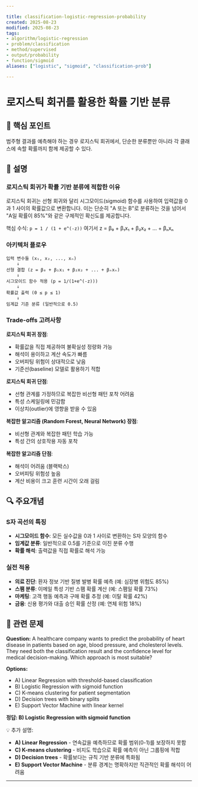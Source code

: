 ```yaml
---

title: classification-logistic-regression-probability
created: 2025-08-23
modified: 2025-08-23
tags:
- algorithm/logistic-regression
- problem/classification
- method/supervised
- output/probability
- function/sigmoid
aliases: ["logistic", "sigmoid", "classification-prob"]

---
```


# 로지스틱 회귀를 활용한 확률 기반 분류

## 🎯 핵심 포인트

범주형 결과를 예측해야 하는 경우 로지스틱 회귀에서, 단순한 분류뿐만 아니라 각 클래스에 속할 확률까지 함께 제공할 수 있다.

## 📝 설명

### 로지스틱 회귀가 확률 기반 분류에 적합한 이유

로지스틱 회귀는 선형 회귀와 달리 시그모이드(sigmoid) 함수를 사용하여 입력값을 0과 1 사이의 확률값으로 변환합니다. 이는 단순히 "A 또는 B"로 분류하는 것을 넘어서 "A일 확률이 85%"와 같은 구체적인 확신도를 제공합니다.

핵심 수식: `p = 1 / (1 + e^(-z))`
여기서 z = β₀ + β₁x₁ + β₂x₂ + ... + βₙxₙ

### 아키텍처 플로우

```
입력 변수들 (x₁, x₂, ..., xₙ)
    ↓
선형 결합 (z = β₀ + β₁x₁ + β₂x₂ + ... + βₙxₙ)
    ↓
시그모이드 함수 적용 (p = 1/(1+e^(-z)))
    ↓
확률값 출력 (0 ≤ p ≤ 1)
    ↓
임계값 기준 분류 (일반적으로 0.5)
```

### Trade-offs 고려사항

**로지스틱 회귀 장점**:
- 확률값을 직접 제공하여 불확실성 정량화 가능
- 해석이 용이하고 계산 속도가 빠름
- 오버피팅 위험이 상대적으로 낮음
- 기준선(baseline) 모델로 활용하기 적합

**로지스틱 회귀 단점**:
- 선형 관계를 가정하므로 복잡한 비선형 패턴 포착 어려움
- 특성 스케일링에 민감함
- 이상치(outlier)에 영향을 받을 수 있음

**복잡한 알고리즘 (Random Forest, Neural Network) 장점**:
- 비선형 관계와 복잡한 패턴 학습 가능
- 특성 간의 상호작용 자동 포착

**복잡한 알고리즘 단점**:
- 해석이 어려움 (블랙박스)
- 오버피팅 위험성 높음
- 계산 비용이 크고 훈련 시간이 오래 걸림

## 🔍 주요개념

### S자 곡선의 특징

- **시그모이드 함수**: 모든 실수값을 0과 1 사이로 변환하는 S자 모양의 함수
- **임계값 분류**: 일반적으로 0.5를 기준으로 이진 분류 수행
- **확률 해석**: 출력값을 직접 확률로 해석 가능

### 실전 적용

- **의료 진단**: 환자 정보 기반 질병 발병 확률 예측 (예: 심장병 위험도 85%)
- **스팸 분류**: 이메일 특성 기반 스팸 확률 계산 (예: 스팸일 확률 73%)
- **마케팅**: 고객 행동 예측과 구매 확률 추정 (예: 이탈 확률 42%)
- **금융**: 신용 평가와 대출 승인 확률 산정 (예: 연체 위험 18%)

## 📝 관련 문제

**Question:** A healthcare company wants to predict the probability of heart disease in patients based on age, blood pressure, and cholesterol levels. They need both the classification result and the confidence level for medical decision-making. Which approach is most suitable?

**Options:**

- A) Linear Regression with threshold-based classification
- B) Logistic Regression with sigmoid function
- C) K-means clustering for patient segmentation  
- D) Decision trees with binary splits
- E) Support Vector Machine with linear kernel

**정답: B) Logistic Regression with sigmoid function**

💡 추가 설명:

- **A) Linear Regression** - 연속값을 예측하므로 확률 범위(0-1)를 보장하지 못함
- **C) K-means clustering** - 비지도 학습으로 확률 예측이 아닌 그룹핑에 적합
- **D) Decision trees** - 확률보다는 규칙 기반 분류에 특화됨
- **E) Support Vector Machine** - 분류 경계는 명확하지만 직관적인 확률 해석이 어려움

---